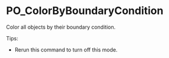 # PO_ColorByBoundaryCondition

Color all objects by their boundary condition. 

Tips:
- Rerun this command to turn off this mode.

